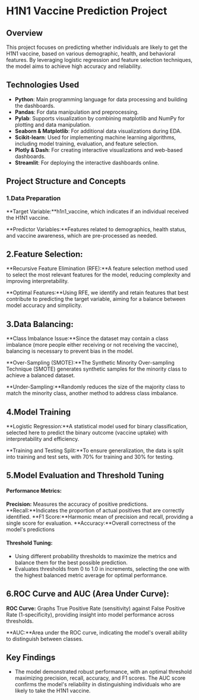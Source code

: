 
# H1N1 Vaccine Prediction Project

## Overview
This project focuses on predicting whether individuals are likely to get the H1N1 vaccine, based on various demographic, health, and behavioral features. By leveraging logistic regression and feature selection techniques, the model aims to achieve high accuracy and reliability.

## Technologies Used
- **Python**: Main programming language for data processing and building the dashboards.
- **Pandas**: For data manipulation and preprocessing.
- **Pylab**: Supports visualization by combining matplotlib and NumPy for plotting and data manipulation.
- **Seaborn & Matplotlib**: For additional data visualizations during EDA.
- **Scikit-learn**: Used for implementing machine learning algorithms, including model training, evaluation, and feature selection.
- **Plotly & Dash**: For creating interactive visualizations and web-based dashboards.
- **Streamlit**: For deploying the interactive dashboards online.


## Project Structure and Concepts

### 1.Data Preparation
   **Target Variable:**h1n1_vaccine, which indicates if an individual received the H1N1 vaccine.

   **Predictor Variables:**Features related to demographics, health status, and vaccine awareness, which are pre-processed as needed.

## 2.Feature Selection:
   **Recursive Feature Elimination (RFE):**A feature selection method used to select the most relevant features for the model, reducing complexity and improving interpretability.

   **Optimal Features:**Using RFE, we identify and retain features that best contribute to predicting the target variable, aiming for a balance between model accuracy and simplicity.

## 3.Data Balancing:
   **Class Imbalance Issue:**Since the dataset may contain a class imbalance (more people either receiving or not receiving the     vaccine), balancing is necessary to prevent bias in the model.

   **Over-Sampling (SMOTE):**The Synthetic Minority Over-sampling Technique (SMOTE) generates synthetic samples for the minority class to achieve a balanced dataset.

   **Under-Sampling:**Randomly reduces the size of the majority class to match the minority class, another method to address class imbalance.

## 4.Model Training
   **Logistic Regression:**A statistical model used for binary classification, selected here to predict the binary outcome (vaccine uptake) with interpretability and efficiency.

   **Training and Testing Split:**To ensure generalization, the data is split into training and test sets, with 70% for training and 30% for testing.

## 5.Model Evaluation and Threshold Tuning
   #### Performance Metrics:
   **Precision:** Measures the accuracy of positive predictions.
   **Recall:**Indicates the proportion of actual positives that are correctly identified.
   **F1 Score:**Harmonic mean of precision and recall, providing a single score for evaluation.
   **Accuracy:**Overall correctness of the model's predictions

   #### Threshold Tuning:
   - Using different probability thresholds to maximize the metrics and balance them for the best possible prediction.
   - Evaluates thresholds from 0 to 1.0 in increments, selecting the one with the highest balanced metric average for optimal performance.

## 6.ROC Curve and AUC (Area Under Curve):
   **ROC Curve:** Graphs True Positive Rate (sensitivity) against False Positive Rate (1-specificity), providing insight into model performance across thresholds.

   **AUC:**Area under the ROC curve, indicating the model's overall ability to distinguish between classes.
   

## Key Findings
- The model demonstrated robust performance, with an optimal threshold maximizing precision, recall, accuracy, and F1 scores. The AUC   score confirms the model's reliability in distinguishing individuals who are likely to take the H1N1 vaccine.

